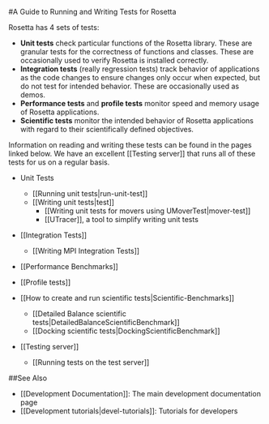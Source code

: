 #A Guide to Running and Writing Tests for Rosetta

Rosetta has 4 sets of tests:
* __Unit tests__ check particular functions of the Rosetta library. These are granular tests for the correctness of functions and classes. These are occasionally used to verify Rosetta is installed correctly.
* __Integration tests__ (really regression tests) track behavior of applications as the code changes to ensure changes only occur when expected, but do not test for intended behavior. These are occasionally used as demos.
* __Performance tests__ and __profile tests__ monitor speed and memory usage of Rosetta applications. 
* __Scientific tests__ monitor the intended behavior of Rosetta applications with regard to their scientifically defined objectives. 

Information on reading and writing these tests can be found in the pages linked below. We have an excellent
[[Testing server]] that runs all of these tests for us on a regular basis.

-   Unit Tests
    -   [[Running unit tests|run-unit-test]]
    -	[[Writing unit tests|test]]
    	-   [[Writing unit tests for movers using UMoverTest|mover-test]]
    	-   [[UTracer]], a tool to simplify writing unit tests

-   [[Integration Tests]]
    - [[Writing MPI Integration Tests]]

-   [[Performance Benchmarks]]
-   [[Profile tests]]

-   [[How to create and run scientific tests|Scientific-Benchmarks]]
    - [[Detailed Balance scientific tests|DetailedBalanceScientificBenchmark]]
    - [[Docking scientific tests|DockingScientificBenchmark]]

-   [[Testing server]]
    - [[Running tests on the test server]]

##See Also

* [[Development Documentation]]: The main development documentation page
* [[Development tutorials|devel-tutorials]]: Tutorials for developers